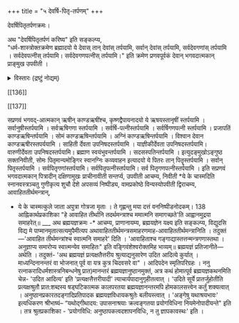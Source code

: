 +++
title = "५ देवर्षि-पितृ-तर्पणम्"
+++

देवर्षिपितृतर्पणक्रमः।  

अथ "देवर्षिपितृतर्पणं करिष्य" इति सङ्कल्प्य,  
"धर्म-शास्त्रोक्तक्रमेण ब्रह्मादयो ये देवास् तान् देवांस् तर्पयामि, सर्वान् देवांस् तर्पयामि, सर्वदेवगणांस् तर्पयामि । सर्वदेवपत्नीस् तर्पयामि। सर्वदेवगणपत्नीस् तर्पयामि।" इति क्रमेण प्रणवपूर्वकं देवान् भगवदात्मकान् प्राङ्मुख उपवीती ।  

<details><summary>विस्तारः (द्रष्टुं नोद्यम्)</summary>

देवादितर्पणान्य् आह- "देवर्षिपितृतर्पणम्" इत्यादिना ।  
तदुक्तम् "तत आधारशक्त्यादिपार्षदान्तान् देवर्षिपितॄंश्च भगवद्-आत्मकान ध्यात्वा प्रणव-पूर्वकैस् तत्-तन्-नामभिस् सन्तर्प्य"ति ।  

'तत आधार-शक्त्यादींस् तर्पयित्वा स्वनामभिः,  
नमोऽन्तैः प्रणवोपेतैर् निष्पीड्य स्नानशाटिकाम् । श्रुतिस्मृत्युदितं कर्म यावच्छक्ति परात्मनः । आराधनत्वेनापाद्य सोर्खापुण्ड्श्च तर्पयेत्' मंत्रैराधारशक्त्यादि पारिषदान्तसंस्थितैः । इति वङ्गिवंशेश्वरभट्टारकवचनान्यत्रानु सन्धेयानि । “नारायणात्मकान्देवान् ऋषीन् सन्तर्पयेत्पितॄन् । तत आधारशक्त्यादीन् सर्वान् पारिषदान्तकान्" इति नारायणमुन्युक्तौ देवर्षिपितृतर्पणानन्तरमाधारशक्त्यादि तर्पणावगमेऽप्याचार्यपादैर्ना थयामुनपूर्णादिसम्प्रदायानुसारिभिरनुगृहीतप्रकारेणाधारशक्त्यादि तर्पणानन्तरं देवादितर्पणोपदेशः।

यत्तु कैश्चित् ब्रह्मयज्ञानन्तरं देवादितर्पणं कार्यमित्युक्तं; तदाचार्य पाद श्रीसूक्तिविरुद्धमित्युपेक्ष्यम्। “यजुश्शाखिनान्तु काण्डानुक्रमण्यां काण्डर्षितर्पणमुक्तं- 'अथ काण्डऋषीनेतानुदकाञ्जलिभिश्शुचिः । अव्यग्रस्तर्पयेन्नित्यं मन्त्रैः पर्वाष्टमीषु च ।' अत्र कपर्दिस्वामी - "काण्डर्षितर्पणं नित्यमुपेतेन निवीतिना । वार्यञ्जलिभिरन्यैश्च कार्यं पर्वाष्टमीषु च । तर्पणन्तु द्विजः कुर्यात् प्रत्यहं स्नातकस्ततः । देवेभ्यश्च ऋषिभ्यश्च पितृभ्यश्च यथाक्रम" इति शातातपादिभिरुक्तेषु तर्पणीयेषु यथास्वशाखं व्यवस्थानुसन्धातव्ये "ति रत्नाकरवचनान्यत्र भाव्यानि । यदपरोक्तं- जीवपितृकस्य पितृतर्पणं न कार्यम् । 'कव्यवाडनलस्सोमो यमश्चैवार्यमा तथा। अग्निष्वात्तास्सोमपाश्च तता बर्हिषदोऽपि च । यदि स्स्याज्जीवपितृक एतान् सन्तर्पयेनवे"ति विकल्पोक्तेरननुष्ठाने प्रत्यवायाभावात्, ‘अक्रियावदनाय तत्तु कर्मसमाचरे"दिति प्रपन्नान् प्रतिनियमात्-इति । तद्युक्तं- जीवपितृकेष्वपि पितृतर्पणानुष्ठान दर्शनेनोक्तविकल्पस्याचारव्यवस्थिततया 'येनास्य पितरो याता' इति वचनेनावश्यकतया अकरणे प्रत्यवायस्य दुर्वारत्वात् । अथ वस्त्र निष्पीडनमाह-निवीती ये के चास्मदित्यादिना । तदुक्तं-शुचौ स्थले

स्नान-वस्त्रं निवीती निष्पीड्याचम्ये'ति ।  
'ये के चास्मत्कुले जाता इति मन्त्रेण मानवः' इति रत्नाकराद्य्-उदाहृत-वचनाद् आचाराच् च तन्-मन्त्र करणकम् एव वस्त्रनिष्पीडनं कर्तव्यं,  
"स च मन्त्रः कार्ष्णजनिनोक्त" इति मुक्ताफलोदाहृतम् ।  
एतेनामन्त्रकं वस्त्रनिष्पीडनम् इत्यन्योक्तं परास्तम्।
</details>

[[136]]

 
[[137]]

सप्रणवं भगवद्-आत्मकान् ऋषीन् काण्डऋषींश्च, कृष्णद्वैपायनादयो ये ऋषयस्तानृषीं स्तर्पयामि । सर्वानुषीस्तर्पयामि । सर्वऋषिगणा स्तर्पयामि । सर्वर्षि-पत्नीस्तर्पयामि । सर्वर्षिगणपत्नी स्तर्पयामि । प्रजापतिं काण्डऋषिन्तर्पयामि । सोमं काण्डऋषिन्तर्पयामि । अग्निं काण्डऋषिन्तर्पयामि । विश्वान देवान काण्डऋषीरस्तपर्ययामि । साहिती र्देवता उपनिषदस्तर्पयामि । याज्ञीकीर्देवता उपनिषदस्तर्पयामि। वारुणीर्देवता उपनिषदस्तर्पयामि। ब्रह्माण स्वयंभुवन्तर्पयामि । सदसस्पतिन्तर्पयामि । इत्युदङ्मुखोऽङ्गुष्ठ सक्तनिवीती, सोमः पितृमान्यमोङ्गिर स्वानग्निः कव्यवाहन इत्यादयो ये पितरः तान् पितॄस्तर्पयामि । सर्वान् पितृस्तर्पयामि । सर्वपितृगणांस्तर्पयामि। सर्वपितृपत्नीस्तर्पयामि। सर्व पितृगणपत्नीस्तर्पयामि । इति सप्रणवं भगवदात्मकान् पित्रादीन् दक्षिणामुखः प्राचीनावीती सन्तर्प्य, उपवीती आचम्य, निवीती *ये के चास्मदिति स्नानवस्त्रञ्चतु गुणीकृत्य शुचौ देशे अपसव्यं निष्पीड्य, वामप्रकोष्ठे विन्यस्योपवीती द्विराचम्य, आवाहिततीर्थमन्त्रान्, 

* ये के चास्मत्कुले जाता अपुत्रा गोत्रजा मृताः । ते गृह्णन्तु मया दत्तं
  वननिष्पीडनोदकम्।
  138
  आह्निकार्थप्रकाशिका "हे आवाहित तीर्थानि तदर्थमन्त्राश्च ममात्मनि समागच्छते'ति आह्वानमुद्रया समाहरेत्॥
  ___ अथ ब्रह्मयज्ञक्रमः
  -* आचम्य, प्राणानायम्य, ब्रह्मयज्ञेन यक्ष्य इति सङ्कल्प्य, विद्युदसि विद्य मे पाप्मानमृतात्सत्यमुपैमीत्यप
  अथावाहिततीर्थमन्त्रसमाहरणमाह-आवाहिततीर्थमन्त्रानिति । तदुक्तं—'आवाहित तीर्थमन्त्रांश्च स्वात्मनि समाहरे' दिति । 'आवाहिताश्च गङ्गाद्यास्तत्तन्मन्त्रगणास्तथा । अनुज्ञाप्य समारोप्य स्वात्मन्येव समाहितः" इति वङ्गिवंशेश्वरोक्तमिह भाव्यम्॥
  ब्रह्मयज्ञं प्रतिजानीते—अथेति । तदुक्तं- 'अथ ब्रह्मयज्ञं प्रत्यक्षतैत्तरीय श्रुत्याद्यनुसारेण उदित आदित्ये कुर्यात् । माध्यन्दिनानन्तरं वा भोजनात् पूर्व वा यत्र कुत्र चिदवसरे वा" । आदिपदेन स्मृतिपरिग्रहः । ननु रत्नाकरादिधर्मशास्त्रनिबन्धनेषु प्रात)मानन्तरं ब्रह्मयज्ञानुष्ठानमुक्तं, अत्र कथं होमात्पूर्व ब्रह्मयज्ञकथनमिति चेन्न- 'उदित आदित्य' इति 'प्रत्यक्षत्तैत्तरीयादी' त्याचार्यपादानुगृहीतत्वात् । 'उदिते सूर्ये प्रातर्जुहोतीति प्रत्यक्षश्रुतौ प्रात:शब्दस्य षड्घटिकात्मक कालपरतया ब्रह्मयज्ञानन्तरमपि होमकालसत्त्वेन कर्तुं शक्यत्वात् । अनुष्ठानप्रकारतदङ्गादिप्रतिपादक ब्रह्मयज्ञविधायकश्रुतेः बलीयस्त्वात् । 'अङ्गेषु यथाश्रयभावः' इत्यधिकरण श्रीभाष्यं– “यथोद्गीथादय: उपासनाश्रयाः क्रत्वङ्गतया प्रयोगविधिना नियमेनोपादीयन्ते" इति । तत्र श्रुतप्रकाशिका - 'प्रयोगविधि: अनुष्ठापकत्वदशापनविधिः, न तु ज्ञापकावस्थः' इति ।